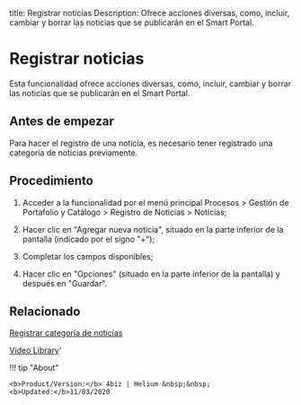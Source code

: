 title: Registrar noticias
Description: Ofrece acciones diversas, como, incluir, cambiar y borrar las noticias que se publicarán en el Smart Portal.
# Registrar noticias


Esta funcionalidad ofrece acciones diversas, como, incluir, cambiar y borrar las
noticias que se publicarán en el Smart Portal.

Antes de empezar
--------------------

Para hacer el registro de una noticia, es necesario tener registrado una
categoría de noticias previamente.

Procedimiento
-----------------

1.  Acceder a la funcionalidad por el menú principal Procesos \> Gestión de
    Portafolio y Catálogo \> Registro de Noticias \> Noticias;

2.  Hacer clic en "Agregar nueva noticia", situado en la parte inferior de la pantalla (indicado por el signo "+");

3.  Completar los campos disponibles;

4.  Hacer clic en "Opciones" (situado en la parte inferior de la pantalla) y después en "Guardar".


Relacionado
-------

[Registrar categoría de noticias](/es-es/4biz-helium/processes/portfolio-and-catalog/configuration/register-news-category.html)


<i class='fa fa-youtube-play  fa-2x' style='color:#97ce17;vertical-align: middle;'> </i> [Video Library](https://www.youtube.com/playlist?list=PLB5qK2uzf2RPUBXWp7r7A0YUQY07qkSrO)'

!!! tip "About"

    <b>Product/Version:</b> 4biz | Helium &nbsp;&nbsp;
    <b>Updated:</b>11/03/2020
